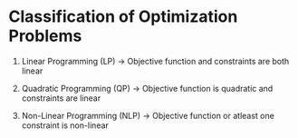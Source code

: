 
# Classification of Optimization Problems
 
 1. Linear Programming (LP) ->  Objective function and constraints are both linear
 
 2. Quadratic Programming (QP) -> Objective function is quadratic and constraints are linear
 
 3. Non-Linear Programming (NLP) -> Objective function or atleast one constraint is non-linear
